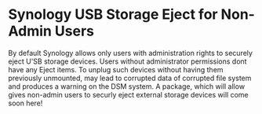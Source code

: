 # Synology USB Storage Eject for Non-Admin Users
By default Synology allows only users with administration rights to securely eject U'SB storage devices. Users without administrator permissions dont have any Eject items. To unplug such devices without having them previously unmounted, may lead to corrupted data of corrupted file system and produces a warning on the DSM system. 
A package, which will allow gives non-admin users to securly eject external storage devices will come soon here!
